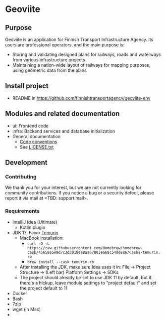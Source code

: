 # Geoviite

## Purpose
Geoviite is an application for Finnish Transport Infrastructure Agency. Its users are professional operators, and the main purpose is:
- Storing and validating designed plans for railways, roads and waterways from various infrastructure projects
- Maintaining a nation-wide layout of railways for mapping purposes, using geometric data from the plans

## Install project 
- README in https://github.com/finnishtransportagency/geoviite-env

## Modules and related documentation
- ui: Frontend code
- infra: Backend services and database initialization
- General documentation
    - [Code conventions](./CODE_CONVENTIONS.md)
    - See [LICENSE.txt](./LICENSE.txt)

## Development

### Contributing
We thank you for your interest, but we are not currently looking for community contributions.
If you notice a bug or a security defect, please report it via mail at <TBD: support mail>.

### Requirements
- IntelliJ Idea (Ultimate)
    - Kotlin plugin
- JDK 17: Favor [Temurin](https://adoptium.net/temurin/releases/)
    - MacBook installation:
        - ``curl -O -L https://raw.githubusercontent.com/Homebrew/homebrew-cask/4565865e9d7c3d3018ee8aa67803ea68c54dde86/Casks/temurin.rb``
        - ``brew install --cask temurin.rb``
    - After installing the JDK, make sure Idea uses it in: File -> Project Structure -> (Left bar) Platform Settings -> SDKs
    - The project should already be set to use JDK 11 by default, but if there's a hickup, leave module settings to "project default" and set the project default to 11
- Docker
- Bash
- 7zip
- wget (in Mac)
- 
